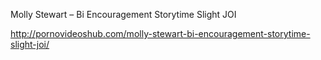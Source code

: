 
Molly Stewart – Bi Encouragement Storytime Slight JOI

http://pornovideoshub.com/molly-stewart-bi-encouragement-storytime-slight-joi/ 
